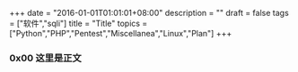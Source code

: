 +++
date = "2016-01-01T01:01:01+08:00"
description = ""
draft = false
tags = ["软件","sqli"]
title = "Title"
topics = ["Python","PHP","Pentest","Miscellanea","Linux","Plan"]
+++

### 0x00 这里是正文